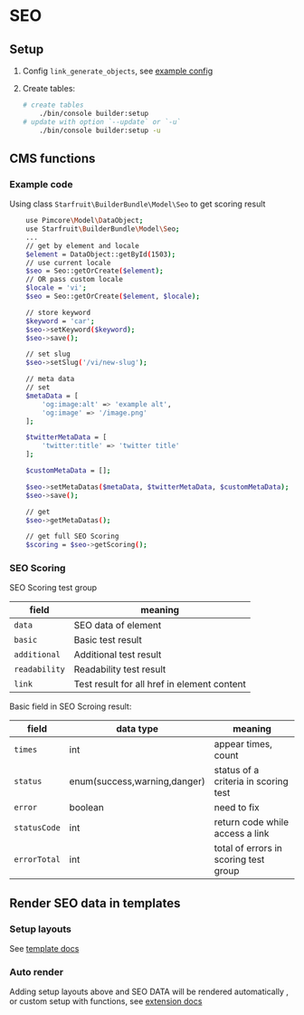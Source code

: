 # SEO

## Setup

1. Config `link_generate_objects`, see [example config](../config/pimcore/starfruit_builder.yaml)

2. Create tables:

    ```bash
    # create tables
        ./bin/console builder:setup
    # update with option `--update` or `-u`
        ./bin/console builder:setup -u
    ```

## CMS functions

### Example code

Using class `Starfruit\BuilderBundle\Model\Seo` to get scoring result

```bash
    use Pimcore\Model\DataObject;
    use Starfruit\BuilderBundle\Model\Seo;
    ...
    // get by element and locale
    $element = DataObject::getById(1503);
    // use current locale
    $seo = Seo::getOrCreate($element);
    // OR pass custom locale
    $locale = 'vi';
    $seo = Seo::getOrCreate($element, $locale);

    // store keyword
    $keyword = 'car';
    $seo->setKeyword($keyword);
    $seo->save();

    // set slug
    $seo->setSlug('/vi/new-slug');

    // meta data
    // set
    $metaData = [
        'og:image:alt' => 'example alt',
        'og:image' => '/image.png'
    ];

    $twitterMetaData = [
        'twitter:title' => 'twitter title'
    ];

    $customMetaData = [];

    $seo->setMetaDatas($metaData, $twitterMetaData, $customMetaData);
    $seo->save();

    // get
    $seo->getMetaDatas();

    // get full SEO Scoring
    $scoring = $seo->getScoring();
```

### SEO Scoring

SEO Scoring test group

| field | meaning |
| ------------ | ------------ |
| `data` | SEO data of element |
| `basic` | Basic test result |
| `additional` | Additional test result |
| `readability` | Readability test result |
| `link` | Test result for all href in element content |

Basic field in SEO Scroing result:

| field | data type | meaning |
| ------------ | ------------ | ------------ |
| `times` | int | appear times, count |
| `status` | enum(success,warning,danger) | status of a criteria in scoring test |
| `error` | boolean | need to fix |
| `statusCode` | int | return code while access a link |
| `errorTotal` | int | total of errors in scoring test group |

## Render SEO data in templates

### Setup layouts

See [template docs](TEMPLATE.md)

### Auto render

Adding setup layouts above and SEO DATA will be rendered automatically , or custom setup with functions, see [extension docs](EXTENSION.md)
